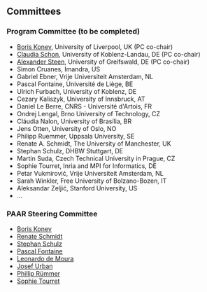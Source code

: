 ## Committees

### Program Committee (to be completed)

* <a href="https://cgi.csc.liv.ac.uk/~konev/">Boris Konev</a>, University of Liverpool, UK (PC co-chair)
* <a href="https://userpages.uni-koblenz.de/~obermaie/">Claudia Schon</a>, University of Koblenz-Landau, DE (PC co-chair)
* <a href="https://www.alexandersteen.de/">Alexander Steen</a>, University of Greifswald, DE (PC co-chair)
* Simon Cruanes, Imandra, US
* Gabriel Ebner, Vrije Universiteit Amsterdam, NL
* Pascal Fontaine, Université de Liège, BE
* Ulrich Furbach, University of Koblenz, DE
* Cezary Kaliszyk, University of Innsbruck, AT
* Daniel Le Berre, CNRS - Université d'Artois, FR
* Ondrej Lengal, Brno University of Technology, CZ
* Cláudia Nalon, University of Brasília, BR
* Jens Otten, University of Oslo, NO
* Philipp Ruemmer, Uppsala University, SE
* Renate A. Schmidt, The University of Manchester, UK
* Stephan Schulz, DHBW Stuttgart, DE
* Martin Suda, Czech Technical University in Prague, CZ
* Sophie Tourret, Inria and MPI for Informatics, DE
* Petar Vukmirović, Vrije Universiteit Amsterdam, NL
* Sarah Winkler, Free University of Bolzano-Bozen, IT
* Aleksandar Zeljić, Stanford University, US
* ...


### PAAR Steering Committee

* <a href="https://cgi.csc.liv.ac.uk/~konev/">Boris Konev</a>
* <a href="http://www.cs.man.ac.uk/~schmidt/">Renate Schmidt</a>
* <a href="https://wwwlehre.dhbw-stuttgart.de/~sschulz/DHBW_Stephan_Schulz/Stephan_Schulz.html">Stephan Schulz</a>
* <a href="https://people.montefiore.uliege.be/pfontain/">Pascal Fontaine</a>
* <a href="http://leodemoura.github.io/">Leonardo de Moura</a>
* <a href="https://people.ciirc.cvut.cz/~urbanjo3/">Josef Urban</a>
* <a href="http://www.philipp.ruemmer.org/">Phillip Rümmer</a>
* <a href="https://www.mpi-inf.mpg.de/departments/automation-of-logic/people/sophie-tourret/">Sophie Tourret</a>

